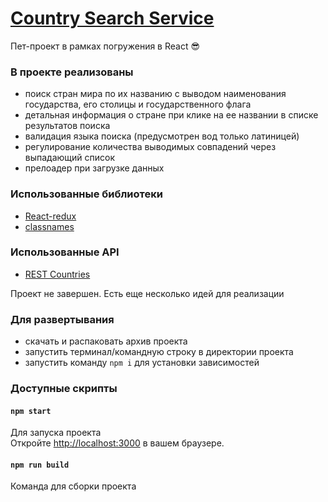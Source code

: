 # [Country Search Service](https://boyarkinev.github.io/country-searcher/)  

Пет-проект в рамках погружения в React 😎  
### В проекте реализованы  
  
* поиск стран мира по их названию с выводом наименования государства, его столицы и государственного флага
* детальная информация о стране при клике на ее названии в списке результатов поиска  
* валидация языка поиска (предусмотрен вод только латиницей)
* регулирование количества выводимых совпадений через выпадающий список
* прелоадер при загрузке данных

### Использованные библиотеки  
  
* [React-redux](https://www.npmjs.com/package/react-redux)  
* [classnames](https://www.npmjs.com/package/classnames)  

### Использованные API  
  
* [REST Countries](https://restcountries.eu)  

Проект не завершен. Есть еще несколько идей для реализации

### Для развертывания  
  
* скачать и распаковать архив проекта
* запустить терминал/командную строку в директории проекта
* запустить команду `npm i` для установки зависимостей
  
### Доступные скрипты
  
#### `npm start`
  
Для запуска проекта  
Откройте [http://localhost:3000](http://localhost:3000) в вашем браузере.
  
#### `npm run build`
  
Команда для сборки проекта
